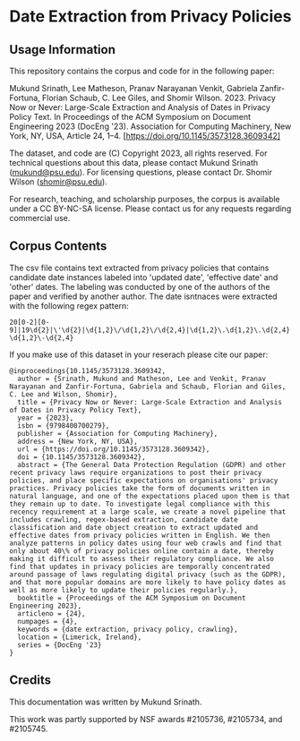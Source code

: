 # Date Extraction from Privacy Policies

## Usage Information

This repository contains the corpus and code for in the following paper:

Mukund Srinath, Lee Matheson, Pranav Narayanan Venkit, Gabriela Zanfir-Fortuna, Florian Schaub, C. Lee Giles, and Shomir Wilson. 2023. Privacy Now or Never: Large-Scale Extraction and Analysis of Dates in Privacy Policy Text. In Proceedings of the ACM Symposium on Document Engineering 2023 (DocEng '23). Association for Computing Machinery, New York, NY, USA, Article 24, 1–4.
[https://doi.org/10.1145/3573128.3609342]

The dataset, and code are (C) Copyright 2023, all rights reserved. For technical questions about this data, please contact Mukund Srinath (mukund@psu.edu). For licensing questions, please contact Dr. Shomir Wilson (shomir@psu.edu).

For research, teaching, and scholarship purposes, the corpus is available under a CC BY-NC-SA license. Please contact us for any requests regarding commercial use.

## Corpus Contents

The csv file contains text extracted from privacy policies that contains candidate date instances labeled into 'updated date', 'effective date' and 'other' dates. The labeling was conducted by one of the authors of the paper and verified by another author. The date isntnaces were extracted with the following regex pattern: 

```
20[0-2][0-9]|19\d{2}|\'\d{2}|\d{1,2}\/\d{1,2}\/\d{2,4}|\d{1,2}\.\d{1,2}\.\d{2,4}|\d{1,2}\-\d{1,2}\-\d{2,4}
```

If you make use of this dataset in your reserach please cite our paper:

```
@inproceedings{10.1145/3573128.3609342, 
  author = {Srinath, Mukund and Matheson, Lee and Venkit, Pranav Narayanan and Zanfir-Fortuna, Gabriela and Schaub, Florian and Giles, C. Lee and Wilson, Shomir}, 
  title = {Privacy Now or Never: Large-Scale Extraction and Analysis of Dates in Privacy Policy Text}, 
  year = {2023}, 
  isbn = {9798400700279}, 
  publisher = {Association for Computing Machinery}, 
  address = {New York, NY, USA}, 
  url = {https://doi.org/10.1145/3573128.3609342}, 
  doi = {10.1145/3573128.3609342}, 
  abstract = {The General Data Protection Regulation (GDPR) and other recent privacy laws require organizations to post their privacy policies, and place specific expectations on organisations' privacy practices. Privacy policies take the form of documents written in natural language, and one of the expectations placed upon them is that they remain up to date. To investigate legal compliance with this recency requirement at a large scale, we create a novel pipeline that includes crawling, regex-based extraction, candidate date classification and date object creation to extract updated and effective dates from privacy policies written in English. We then analyze patterns in policy dates using four web crawls and find that only about 40\% of privacy policies online contain a date, thereby making it difficult to assess their regulatory compliance. We also find that updates in privacy policies are temporally concentrated around passage of laws regulating digital privacy (such as the GDPR), and that more popular domains are more likely to have policy dates as well as more likely to update their policies regularly.}, 
  booktitle = {Proceedings of the ACM Symposium on Document Engineering 2023}, 
  articleno = {24}, 
  numpages = {4}, 
  keywords = {date extraction, privacy policy, crawling}, 
  location = {Limerick, Ireland}, 
  series = {DocEng '23} 
}
```

## Credits

This documentation was written by Mukund Srinath.

This work was partly supported by NSF awards #2105736, #2105734, and #2105745.
